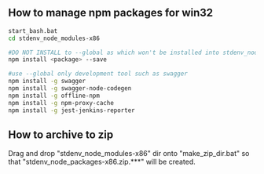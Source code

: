 How to manage npm packages for win32
------------------------------------

```sh
start_bash.bat
cd stdenv_node_modules-x86

#DO NOT INSTALL to --global as which won't be installed into stdenv_node_modules-x86 directory.
npm install <package> --save

#use --global only development tool such as swagger
npm install -g swagger
npm install -g swagger-node-codegen
npm install -g offline-npm
npm install -g npm-proxy-cache
npm install -g jest-jenkins-reporter 
```

How to archive to zip
---------------------

Drag and drop "stdenv_node_modules-x86" dir onto "make_zip_dir.bat" so that "stdenv_node_packages-x86.zip.***" will be created.
